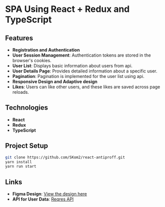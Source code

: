 # SPA Using React + Redux and TypeScript

## Features

- **Registration and Authentication**
- **User Session Management**: Authentication tokens are stored in the browser's cookies.
- **User List**: Displays basic information about users from api.
- **User Details Page**: Provides detailed information about a specific user.
- **Pagination**: Pagination is implemented for the user list using api.
- **Responsive Design and Adaptive design**
- **Likes**: Users can like other users, and these likes are saved across page reloads.

## Technologies

- **React**
- **Redux**
- **TypeScript**

## Project Setup

```bash
git clone https://github.com/SKom2/react-antiproff.git
yarn install
yarn run start
```

## Links

- **Figma Design**: [View the design here](https://www.figma.com/file/Nw9TJYCeh8Tmi9cX3KxyqO/%D0%A2%D0%B5%D1%81%D1%82%D0%BE%D0%B2%D0%BE%D0%B5.-%D0%A4%D1%80%D0%BE%D0%BD%D1%82%D0%B5%D0%BD%D0%B4?node-id=0%3A1)
- **API for User Data**: [Reqres API](https://reqres.in/)
